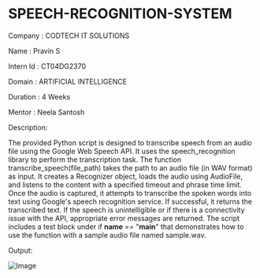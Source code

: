 # SPEECH-RECOGNITION-SYSTEM

Company : CODTECH IT SOLUTIONS

Name : Pravin S

Intern Id : CT04DG2370

Domain : ARTIFICIAL INTELLIGENCE

Duration : 4 Weeks

Mentor : Neela Santosh

Description:

The provided Python script is designed to transcribe speech from an audio file using the Google Web Speech API. It uses the speech_recognition library to perform the transcription task. The function transcribe_speech(file_path) takes the path to an audio file (in WAV format) as input. It creates a Recognizer object, loads the audio using AudioFile, and listens to the content with a specified timeout and phrase time limit. Once the audio is captured, it attempts to transcribe the spoken words into text using Google's speech recognition service. If successful, it returns the transcribed text. If the speech is unintelligible or if there is a connectivity issue with the API, appropriate error messages are returned. The script includes a test block under if __name__ == "__main__" that demonstrates how to use the function with a sample audio file named sample.wav.

Output:

![Image](https://github.com/user-attachments/assets/d0e5916d-78de-4c27-a01d-a300f0747489)
